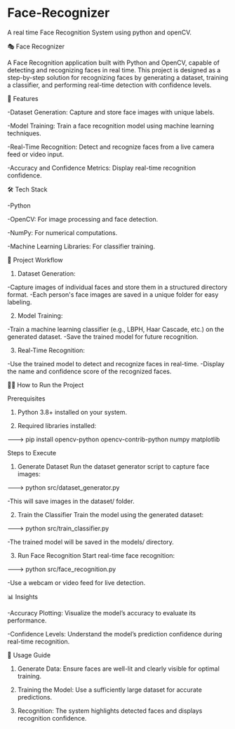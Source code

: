 # Face-Recognizer
A real time Face Recognition System using python and openCV.


🎭 Face Recognizer

A Face Recognition application built with Python and OpenCV, capable of detecting and recognizing faces in real time. This project is designed as a step-by-step solution for recognizing faces by generating a dataset, training a classifier, and performing real-time detection with confidence levels.


🚀 Features

-Dataset Generation: Capture and store face images with unique labels.

-Model Training: Train a face recognition model using machine learning techniques.

-Real-Time Recognition: Detect and recognize faces from a live camera feed or video input.

-Accuracy and Confidence Metrics: Display real-time recognition confidence.


🛠️ Tech Stack

-Python

-OpenCV: For image processing and face detection.

-NumPy: For numerical computations.

-Machine Learning Libraries: For classifier training.


📂 Project Workflow

1. Dataset Generation:

-Capture images of individual faces and store them in a structured directory format.
-Each person's face images are saved in a unique folder for easy labeling.

2. Model Training:

-Train a machine learning classifier (e.g., LBPH, Haar Cascade, etc.) on the generated dataset.
-Save the trained model for future recognition.

3. Real-Time Recognition:

-Use the trained model to detect and recognize faces in real-time.
-Display the name and confidence score of the recognized faces.


🧑‍💻 How to Run the Project

Prerequisites

1. Python 3.8+ installed on your system.

2. Required libraries installed:

  ---> pip install opencv-python opencv-contrib-python numpy matplotlib
  
  
Steps to Execute

1. Generate Dataset Run the dataset generator script to capture face images:

---> python src/dataset_generator.py

-This will save images in the dataset/ folder.

2. Train the Classifier Train the model using the generated dataset:

---> python src/train_classifier.py

-The trained model will be saved in the models/ directory.

3. Run Face Recognition Start real-time face recognition:

---> python src/face_recognition.py

-Use a webcam or video feed for live detection.


📊 Insights

-Accuracy Plotting: Visualize the model’s accuracy to evaluate its performance.

-Confidence Levels: Understand the model’s prediction confidence during real-time recognition.


📖 Usage Guide

1. Generate Data: Ensure faces are well-lit and clearly visible for optimal training.
 
2. Training the Model: Use a sufficiently large dataset for accurate predictions.
 
3. Recognition: The system highlights detected faces and displays recognition confidence.


